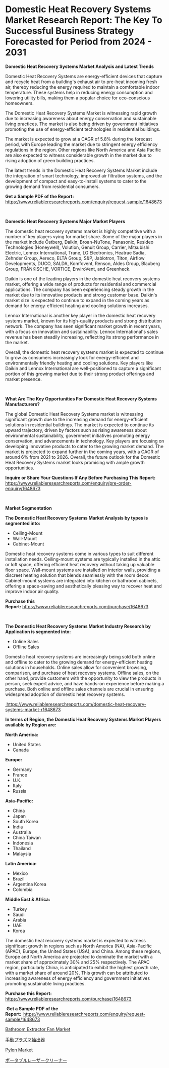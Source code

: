 <p><h1>Domestic Heat Recovery Systems Market Research Report: The Key To Successful Business Strategy Forecasted for Period from 2024 - 2031</h1></p><p><strong>Domestic Heat Recovery Systems Market Analysis and Latest Trends</strong></p>
<p><p>Domestic Heat Recovery Systems are energy-efficient devices that capture and recycle heat from a building's exhaust air to pre-heat incoming fresh air, thereby reducing the energy required to maintain a comfortable indoor temperature. These systems help in reducing energy consumption and lowering utility bills, making them a popular choice for eco-conscious homeowners.</p><p>The Domestic Heat Recovery Systems Market is witnessing rapid growth due to increasing awareness about energy conservation and sustainable living practices. The market is also being driven by government initiatives promoting the use of energy-efficient technologies in residential buildings.</p><p>The market is expected to grow at a CAGR of 5.8% during the forecast period, with Europe leading the market due to stringent energy efficiency regulations in the region. Other regions like North America and Asia Pacific are also expected to witness considerable growth in the market due to rising adoption of green building practices.</p><p>The latest trends in the Domestic Heat Recovery Systems Market include the integration of smart technology, improved air filtration systems, and the development of compact and easy-to-install systems to cater to the growing demand from residential consumers.</p></p>
<p><strong>Get a Sample PDF of the Report:&nbsp;</strong> <a href="https://www.reliableresearchreports.com/enquiry/request-sample/1648673">https://www.reliableresearchreports.com/enquiry/request-sample/1648673</a></p>
<p>&nbsp;</p>
<p><strong>Domestic Heat Recovery Systems Major Market Players</strong></p>
<p><p>The domestic heat recovery systems market is highly competitive with a number of key players vying for market share. Some of the major players in the market include Östberg, Daikin, Broan-NuTone, Panasonic, Resideo Technologies (Honeywell), Volution, Genuit Group, Carrier, Mitsubishi Electric, Lennox International, Trane, LG Electronics, Heatrae Sadia, Zehnder Group, Aereco, ELTA Group, S&P, Jablotron, Titon, Airflow Developments, DUCO, SALDA, Komfovent, Renson, Aldes Group, Blauberg Group, FRÄNKISCHE, VORTICE, EnviroVent, and Greenheck.</p><p>Daikin is one of the leading players in the domestic heat recovery systems market, offering a wide range of products for residential and commercial applications. The company has been experiencing steady growth in the market due to its innovative products and strong customer base. Daikin's market size is expected to continue to expand in the coming years as demand for energy-efficient heating and cooling solutions increases.</p><p>Lennox International is another key player in the domestic heat recovery systems market, known for its high-quality products and strong distribution network. The company has seen significant market growth in recent years, with a focus on innovation and sustainability. Lennox International's sales revenue has been steadily increasing, reflecting its strong performance in the market.</p><p>Overall, the domestic heat recovery systems market is expected to continue to grow as consumers increasingly look for energy-efficient and environmentally friendly heating and cooling solutions. Key players like Daikin and Lennox International are well-positioned to capture a significant portion of this growing market due to their strong product offerings and market presence.</p></p>
<p>&nbsp;</p>
<p><strong>What Are The Key Opportunities For Domestic Heat Recovery Systems Manufacturers?</strong></p>
<p><p>The global Domestic Heat Recovery Systems market is witnessing significant growth due to the increasing demand for energy-efficient solutions in residential buildings. The market is expected to continue its upward trajectory, driven by factors such as rising awareness about environmental sustainability, government initiatives promoting energy conservation, and advancements in technology. Key players are focusing on developing innovative products to cater to the growing market demand. The market is projected to expand further in the coming years, with a CAGR of around 6% from 2021 to 2026. Overall, the future outlook for the Domestic Heat Recovery Systems market looks promising with ample growth opportunities.</p></p>
<p><strong>Inquire or Share Your Questions If Any Before Purchasing This Report:</strong> <a href="https://www.reliableresearchreports.com/enquiry/pre-order-enquiry/1648673">https://www.reliableresearchreports.com/enquiry/pre-order-enquiry/1648673</a></p>
<p>&nbsp;</p>
<p><strong>Market Segmentation</strong></p>
<p><strong>The Domestic Heat Recovery Systems Market Analysis by types is segmented into:</strong></p>
<p><ul><li>Ceiling-Mount</li><li>Wall-Mount</li><li>Cabinet-Mount</li></ul></p>
<p><p>Domestic heat recovery systems come in various types to suit different installation needs. Ceiling-mount systems are typically installed in the attic or loft space, offering efficient heat recovery without taking up valuable floor space. Wall-mount systems are installed on interior walls, providing a discreet heating solution that blends seamlessly with the room decor. Cabinet-mount systems are integrated into kitchen or bathroom cabinets, offering a space-saving and aesthetically pleasing way to recover heat and improve indoor air quality.</p></p>
<p><strong>Purchase this Report:&nbsp;</strong><a href="https://www.reliableresearchreports.com/purchase/1648673">https://www.reliableresearchreports.com/purchase/1648673</a></p>
<p>&nbsp;</p>
<p><strong>The Domestic Heat Recovery Systems Market Industry Research by Application is segmented into:</strong></p>
<p><ul><li>Online Sales</li><li>Offline Sales</li></ul></p>
<p><p>Domestic heat recovery systems are increasingly being sold both online and offline to cater to the growing demand for energy-efficient heating solutions in households. Online sales allow for convenient browsing, comparison, and purchase of heat recovery systems. Offline sales, on the other hand, provide customers with the opportunity to view the products in person, seek expert advice, and have hands-on experience before making a purchase. Both online and offline sales channels are crucial in ensuring widespread adoption of domestic heat recovery systems.</p></p>
<p><a href="https://www.reliableresearchreports.com/domestic-heat-recovery-systems-market-r1648673">&nbsp;https://www.reliableresearchreports.com/domestic-heat-recovery-systems-market-r1648673</a></p>
<p><strong>In terms of Region, the Domestic Heat Recovery Systems Market Players available by Region are:</strong></p>
<p>
    <p> <strong> North America: </strong>
        <ul>
            <li>United States</li>
            <li>Canada</li>
        </ul>
        </p> 
    <p> <strong> Europe: </strong>
        <ul>
            <li>Germany</li>
            <li>France</li>
            <li>U.K.</li>
            <li>Italy</li>
            <li>Russia</li>
        </ul>
        </p> 
    <p> <strong> Asia-Pacific: </strong>
        <ul>
            <li>China</li>
            <li>Japan</li>
            <li>South Korea</li>
            <li>India</li>
            <li>Australia</li>
            <li>China Taiwan</li>
            <li>Indonesia</li>
            <li>Thailand</li>
            <li>Malaysia</li>
        </ul>
        </p> 
    <p> <strong> Latin America: </strong>
        <ul>
            <li>Mexico</li>
            <li>Brazil</li>
            <li>Argentina Korea</li>
            <li>Colombia</li>
        </ul>
        </p> 
    <p> <strong> Middle East & Africa: </strong>
        <ul>
            <li>Turkey</li>
            <li>Saudi</li>
            <li>Arabia</li>
            <li>UAE</li>
            <li>Korea</li>
        </ul>
    </p>
    </p>
<p><p>The domestic heat recovery systems market is expected to witness significant growth in regions such as North America (NA), Asia-Pacific (APAC), Europe, the United States (USA), and China. Among these regions, Europe and North America are projected to dominate the market with a market share of approximately 30% and 25% respectively. The APAC region, particularly China, is anticipated to exhibit the highest growth rate, with a market share of around 20%. This growth can be attributed to increasing awareness of energy efficiency and government initiatives promoting sustainable living practices.</p></p>
<p><strong>Purchase this Report: </strong><a href="https://www.reliableresearchreports.com/purchase/1648673">https://www.reliableresearchreports.com/purchase/1648673</a></p>
<p>&nbsp;<strong>Get a Sample PDF of the Report:&nbsp;&nbsp;</strong><a href="https://www.reliableresearchreports.com/enquiry/request-sample/1648673">https://www.reliableresearchreports.com/enquiry/request-sample/1648673</a></p>
<p><strong></strong></p>
<p><p><a href="https://github.com/kosella/Market-Research-Report-List-2/blob/main/bathroom-extractor-fan-market.md">Bathroom Extractor Fan Market</a></p><p><a href="https://github.com/zoetazuur/Market-Research-Report-List-1/blob/main/104446230098.md">手動プラズマ抽出器</a></p><p><a href="https://github.com/nathandecarvalho/Market-Research-Report-List-2/blob/main/pylon-market.md">Pylon Market</a></p><p><a href="https://github.com/dadanedu33/Market-Research-Report-List-1/blob/main/993161930097.md">ポータブルレーザークリーナー</a></p></p>
